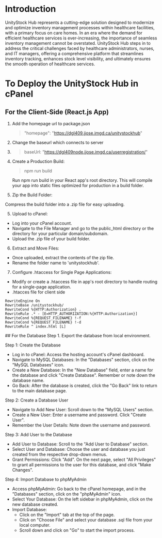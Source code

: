 # Introduction
UnityStock Hub represents a cutting-edge solution designed to modernize and optimize inventory management processes within healthcare facilities, with a primary focus on care homes. In an era where the demand for efficient healthcare services is ever-increasing, the importance of seamless inventory management cannot be overstated. UnityStock Hub steps in to address the critical challenges faced by healthcare administrators, nurses, and IT managers, offering a comprehensive platform that streamlines inventory tracking, enhances stock level visibility, and ultimately ensures the smooth operation of healthcare services.

# To Deploy the UnityStock Hub in cPanel
## For the Client-Side (React.js App)
1. Add the homepage url to package.json
   >  "homepage": "https://dgl409.jjose.imgd.ca/unitystockhub"
2. Change the baseurl which connects to server
3. >   baseUrl: "https://dgl409node.jjose.imgd.ca/userregistration/" 
4. Create a Production Build:
   > npm run build
   
   Run npm run build in your React app's root directory. This will compile your app into static files optimized for production in a build folder.
   
5. Zip the Build Folder:

Compress the build folder into a .zip file for easy uploading.

5. Upload to cPanel:

* Log into your cPanel account.
* Navigate to the File Manager and go to the public_html directory or the directory for your particular domain/subdomain.
* Upload the .zip file of your build folder.
  
6. Extract and Move Files:
   
* Once uploaded, extract the contents of the zip file.
* Rename the folder name to 'unitystockhub'.

7. Configure .htaccess for Single Page Applications:

* Modify or create a .htaccess file in  app's root directory to handle routing for a single-page application.
* .htacces file for client side
> <IfModule mod_rewrite.c>
    RewriteEngine On
    RewriteBase /unitystockhub/
    RewriteCond %{HTTP:Authorization} .
    RewriteRule .* - [E=HTTP_AUTHORIZATION:%{HTTP:Authorization}]
    RewriteCond %{REQUEST_FILENAME} !-f
    RewriteCond %{REQUEST_FILENAME} !-d
    RewriteRule ^ index.html [L]    
</IfModule>
## For the Database 
Step 1. Export  the database from local environment.

Step 1: Create the Database
* Log in to cPanel: Access the hosting account's cPanel dashboard.
* Navigate to MySQL Databases: In the "Databases" section, click on the "MySQL Databases" icon.
* Create a New Database: In the "New Database" field, enter a name for the database and click "Create Database". Remember or note down the database name.
* Go Back: After the database is created, click the "Go Back" link to return to the main database page.

Step 2: Create a Database User
* Navigate to Add New User: Scroll down to the "MySQL Users" section.
* Create a New User: Enter a username and password. Click "Create User".
* Remember the User Details: Note down the username and password. 

Step 3: Add User to the Database
* Add User to Database: Scroll to the "Add User to Database" section.
* Select User and Database: Choose the user and database you just created from the respective drop-down menus.
* Grant Permissions: Click "Add". On the next page, select "All Privileges" to grant all permissions to the user for this database, and click "Make Changes".

Step 4: Import Database to phpMyAdmin
* Access phpMyAdmin: Go back to the cPanel homepage, and in the "Databases" section, click on the "phpMyAdmin" icon.
* Select Your Database: On the left sidebar in phpMyAdmin, click on the new database  created. 
* Import Database:
   * Click on the "Import" tab at the top of the page.
   * Click on "Choose File" and select your database .sql file from your local computer.
   * Scroll down and click on "Go" to start the import process.
